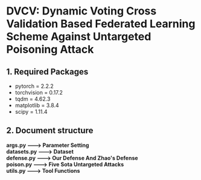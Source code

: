 # DVCV: Dynamic Voting Cross Validation Based Federated Learning Scheme Against Untargeted Poisoning Attack


## 1. Required Packages
* pytorch = 2.2.2 <br>
* torchvision = 0.17.2 <br>
* tqdm = 4.62.3 <br>
* matplotlib = 3.8.4 <br>
* scipy = 1.11.4 <br>

## 2. Document structure
**args.py ---> Parameter Setting** <br>
**datasets.py ---> Dataset** <br>
**defense.py ---> Our Defense And Zhao's Defense** <br>
**poison.py ---> Five Sota Untargeted Attacks** <br>
**utils.py ---> Tool Functions** <br>
